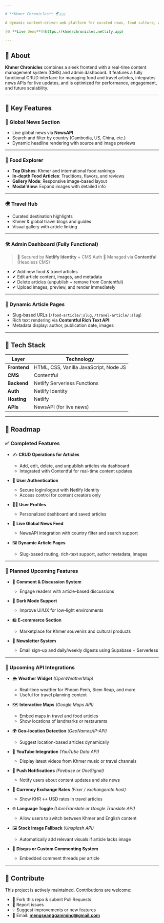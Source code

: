 ```yaml
---

# **Khmer Chronicles** 🌏🇰🇭

A dynamic content-driven web platform for curated news, food culture, and travel insights — built to showcase Khmer identity in a global context.

[🌐 **Live Demo**](https://khmerchronicles.netlify.app)

---
```


## 🧠 About

**Khmer Chronicles** combines a sleek frontend with a real-time content management system (CMS) and admin dashboard. It features a fully functional CRUD interface for managing food and travel articles, integrates news APIs for live updates, and is optimized for performance, engagement, and future scalability.

---

## 🌟 Key Features

### 📰 Global News Section

* Live global news via **NewsAPI**
* Search and filter by country (Cambodia, US, China, etc.)
* Dynamic headline rendering with source and image previews

---

### 🍜 Food Explorer

* **Top Dishes**: Khmer and international food rankings
* **In-depth Food Articles**: Traditions, flavors, and reviews
* **Gallery Mode**: Responsive image-based layout
* **Modal View**: Expand images with detailed info

---

### 🌍 Travel Hub

* Curated destination highlights
* Khmer & global travel blogs and guides
* Visual gallery with article linking

---

### 🛠 Admin Dashboard (Fully Functional)

> 🔐 Secured by **Netlify Identity** + CMS Auth
> 🧠 Managed via **Contentful** (Headless CMS)

* ✔ Add new food & travel articles
* ✔ Edit article content, images, and metadata
* ✔ Delete articles (unpublish + remove from Contentful)
* ✔ Upload images, preview, and render immediately

---

### 📝 Dynamic Article Pages

* Slug-based URLs (`/food-article/:slug`, `/travel-article/:slug`)
* Rich text rendering via **Contentful Rich Text API**
* Metadata display: author, publication date, images
  
---

## 🔧 Tech Stack

| Layer        | Technology                             |
| ------------ | -------------------------------------- |
| **Frontend** | HTML, CSS, Vanilla JavaScript, Node JS |
| **CMS**      | Contentful                             |
| **Backend**  | Netlify Serverless Functions           |
| **Auth**     | Netlify Identity                       |
| **Hosting**  | Netlify                                |
| **APIs**     | NewsAPI (for live news)                |

---

## 🚀 Roadmap

### ✅ Completed Features

- ✍️ **CRUD Operations for Articles**  
  - Add, edit, delete, and unpublish articles via dashboard  
  - Integrated with Contentful for real-time content updates

- 🔐 **User Authentication**  
  - Secure login/logout with Netlify Identity  
  - Access control for content creators only

- 🧑‍💼 **User Profiles**  
  - Personalized dashboard and saved articles

- 📰 **Live Global News Feed**  
  - NewsAPI integration with country filter and search support

- 🖼️ **Dynamic Article Pages**  
  - Slug-based routing, rich-text support, author metadata, images

---

### 🔄 Planned Upcoming Features

- 💬 **Comment & Discussion System**  
  - Engage readers with article-based discussions

- 🌙 **Dark Mode Support**  
  - Improve UI/UX for low-light environments

- 🛍️ **E-commerce Section**  
  - Marketplace for Khmer souvenirs and cultural products

- 📧 **Newsletter System**  
  - Email sign-up and daily/weekly digests using Supabase + Serverless

---

### 🔌 Upcoming API Integrations

- 🌦️ **Weather Widget** *(OpenWeatherMap)*  
  - Real-time weather for Phnom Penh, Siem Reap, and more  
  - Useful for travel planning context

- 🗺️ **Interactive Maps** *(Google Maps API)*  
  - Embed maps in travel and food articles  
  - Show locations of landmarks or restaurants

- 🌍 **Geo-location Detection** *(GeoNames/IP-API)*  
  - Suggest location-based articles dynamically

- 🎥 **YouTube Integration** *(YouTube Data API)*  
  - Display latest videos from Khmer music or travel channels

- 🔔 **Push Notifications** *(Firebase or OneSignal)*  
  - Notify users about content updates and site news

- 💱 **Currency Exchange Rates** *(Fixer / exchangerate.host)*  
  - Show KHR ↔ USD rates in travel articles

- 🌐 **Language Toggle** *(LibreTranslate or Google Translate API)*  
  - Allow users to switch between Khmer and English content

- 🖼️ **Stock Image Fallback** *(Unsplash API)*  
  - Automatically add relevant visuals if article lacks image

- 💬 **Disqus or Custom Commenting System**  
  - Embedded comment threads per article

---

## 🤝 Contribute

This project is actively maintained. Contributions are welcome:

* 🔧 Fork this repo & submit Pull Requests
* 🐛 Report issues
* 💡 Suggest improvements or new features
* 📧 Email: **[mengseanggamming@gmail.com](mailto:mengseanggamming@gmail.com)**


